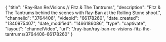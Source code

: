 {
    "title": "Ray-Ban Re:Visions \/\/ Fitz & The Tantrums",
    "description": "Fitz & The Tantrums behind the scenes with Ray-Ban at the Rolling Stone shoot.",
    "channelid": "3764406",
    "videoid": "66178260",
    "date_created": "1340975407",
    "date_modified": "1466186086",
    "type": "captivate",
    "layout": "channelVideo",
    "url": "\/ray-ban\/ray-ban-re-visions-fitz-the-tantrums\/3764406-66178260"
}